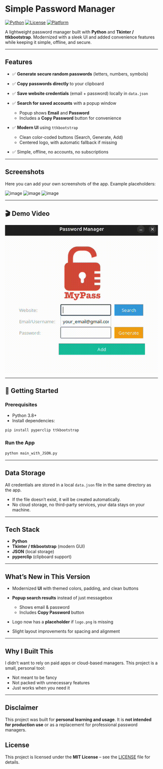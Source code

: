 # Simple Password Manager

[![Python](https://img.shields.io/badge/Python-3.8%2B-blue?logo=python)](https://www.python.org/)
[![License](https://img.shields.io/badge/License-MIT-green.svg)](LICENSE)
[![Platform](https://img.shields.io/badge/Platform-Desktop-lightgrey?logo=windows\&logoColor=white)](#)

A lightweight password manager built with **Python** and **Tkinter / ttkbootstrap**.
Modernized with a sleek UI and added convenience features while keeping it simple, offline, and secure.

---

## Features

* ✅ **Generate secure random passwords** (letters, numbers, symbols)
* ✅ **Copy passwords directly** to your clipboard
* ✅ **Save website credentials** (email + password) locally in `data.json`
* ✅ **Search for saved accounts** with a popup window

  * Popup shows **Email** and **Password**
  * Includes a **Copy Password** button for convenience
* ✅ **Modern UI** using `ttkbootstrap`

  * Clean color-coded buttons (Search, Generate, Add)
  * Centered logo, with automatic fallback if missing
* ✅ Simple, offline, no accounts, no subscriptions

---

## Screenshots

Here you can add your own screenshots of the app.
Example placeholders:

<img width="445" height="432" alt="image" src="https://github.com/user-attachments/assets/f5c432bd-5506-415d-a3bd-3e3380a8404c" />
<img width="445" height="432" alt="image" src="https://github.com/user-attachments/assets/ef736335-f5ca-4216-99b0-dff84fbea0da" />
<img width="359" height="189" alt="image" src="https://github.com/user-attachments/assets/348192b8-5b5a-4955-9e3a-1408c042419d" />

---

## 🎬 Demo Video


![Demo](videos/video.gif)


---

## 🚀 Getting Started

### Prerequisites

* Python 3.8+
* Install dependencies:

```bash
pip install pyperclip ttkbootstrap
```

### Run the App

```bash
python main_with_JSON.py
```

---

## Data Storage

All credentials are stored in a local `data.json` file in the same directory as the app.

* If the file doesn’t exist, it will be created automatically.
* No cloud storage, no third-party services, your data stays on your machine.

---

## Tech Stack

* **Python**
* **Tkinter / ttkbootstrap** (modern GUI)
* **JSON** (local storage)
* **pyperclip** (clipboard support)

---

## What’s New in This Version

* Modernized **UI** with themed colors, padding, and clean buttons
* **Popup search results** instead of just messagebox

  * Shows email & password
  * Includes **Copy Password** button
* Logo now has a **placeholder** if `logo.png` is missing
* Slight layout improvements for spacing and alignment

---

## Why I Built This

I didn’t want to rely on paid apps or cloud-based managers.
This project is a small, personal tool:

* Not meant to be fancy
* Not packed with unnecessary features
* Just works when you need it

---

## Disclaimer

This project was built for **personal learning and usage**.
It is **not intended for production use** or as a replacement for professional password managers.

## License

This project is licensed under the **MIT License** – see the [LICENSE](LICENSE) file for details.

